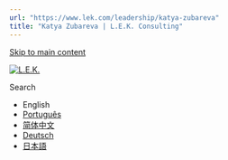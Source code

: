 ```yaml
---
url: "https://www.lek.com/leadership/katya-zubareva"
title: "Katya Zubareva | L.E.K. Consulting"
---
```


[Skip to main content](https://www.lek.com/leadership/katya-zubareva#main-content)

[![L.E.K.](https://www.lek.com/themes/lek/images/new-logo.svg)](https://www.lek.com/ "L.E.K.")

Search

- English
- [Português](https://www.lek.com/pt-br/lek-brazil)
- [简体中文](https://www.lek.com/zh-hant/lek-china)
- [Deutsch](https://www.lek.com/de/lek-germany)
- [日本語](https://www.lek.com/ja/lek-japan)